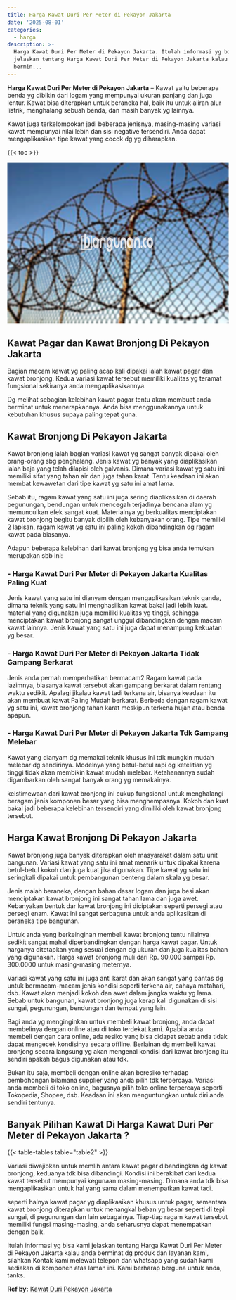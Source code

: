 ```yaml
---
title: Harga Kawat Duri Per Meter di Pekayon Jakarta
date: '2025-08-01'
categories:
  - harga
description: >-
  Harga Kawat Duri Per Meter di Pekayon Jakarta. Itulah informasi yg bisa kami
  jelaskan tentang Harga Kawat Duri Per Meter di Pekayon Jakarta kalau anda
  bermin...
---
```


**Harga Kawat Duri Per Meter di Pekayon Jakarta** – Kawat yaitu beberapa benda yg dibikin dari logam yang mempunyai ukuran panjang dan juga lentur. Kawat bisa diterapkan untuk beraneka hal, baik itu untuk aliran alur listrik, menghalang sebuah benda, dan masih banyak yg lainnya.

Kawat juga terkelompokan jadi beberapa jenisnya, masing-masing variasi kawat mempunyai nilai lebih dan sisi negative tersendiri. Anda dapat mengaplikasikan tipe kawat yang cocok dg yg diharapkan.

{{< toc >}}

![Harga Kawat Duri Per Meter di Pekayon Jakarta](/images/jual-kawat-murah51.png)

## Kawat Pagar dan Kawat Bronjong Di Pekayon Jakarta

Bagian macam kawat yg paling acap kali dipakai ialah kawat pagar dan kawat bronjong. Kedua variasi kawat tersebut memiliki kualitas yg teramat fungsional sekiranya anda mengaplikasikannya.

Dg melihat sebagian kelebihan kawat pagar tentu akan membuat anda berminat untuk menerapkannya. Anda bisa menggunakannya untuk kebutuhan khusus supaya paling tepat guna.

## Kawat Bronjong Di Pekayon Jakarta

Kawat bronjong ialah bagian variasi kawat yg sangat banyak dipakai oleh orang-orang sbg penghalang. Jenis kawat yg banyak yang diaplikasikan ialah baja yang telah dilapisi oleh galvanis. Dimana variasi kawat yg satu ini memiliki sifat yang tahan air dan juga tahan karat. Tentu keadaan ini akan membat kewawetan dari tipe kawat yg satu ini amat lama.

Sebab itu, ragam kawat yang satu ini juga sering diaplikasikan di daerah pegunungan, bendungan untuk mencegah terjadinya bencana alam yg memunculkan efek sangat kuat. Materialnya yg berkualitas menciptakan kawat bronjong begitu banyak dipilih oleh kebanyakan orang. Tipe memiliki 2 lapisan, ragam kawat yg satu ini paling kokoh dibandingkan dg ragam kawat pada biasanya.

Adapun beberapa kelebihan dari kawat bronjong yg bisa anda temukan merupakan sbb ini:

### \- Harga Kawat Duri Per Meter di Pekayon Jakarta Kualitas Paling Kuat

Jenis kawat yang satu ini dianyam dengan mengaplikasikan teknik ganda, dimana teknik yang satu ini menghasilkan kawat bakal jadi lebih kuat. material yang digunakan juga memiliki kualitas yg tinggi, sehingga menciptakan kawat bronjong sangat unggul dibandingkan dengan macam kawat lainnya. Jenis kawat yang satu ini juga dapat menampung kekuatan yg besar.

### \- Harga Kawat Duri Per Meter di Pekayon Jakarta Tidak Gampang Berkarat

Jenis anda pernah memperhatikan bermacam2 Ragam kawat pada lazimnya, biasanya kawat tersebut akan gampang berkarat dalam rentang waktu sedikit. Apalagi jikalau kawat tadi terkena air, bisanya keadaan itu akan membuat kawat Paling Mudah berkarat. Berbeda dengan ragam kawat yg satu ini, kawat bronjong tahan karat meskipun terkena hujan atau benda apapun.

### \- Harga Kawat Duri Per Meter di Pekayon Jakarta Tdk Gampang Melebar

Kawat yang dianyam dg memakai teknik khusus ini tdk mungkin mudah melebar dg sendirinya. Modelnya yang betul-betul rapi dg ketelitian yg tinggi tidak akan membikin kawat mudah melebar. Ketahanannya sudah digambarkan oleh sangat banyak orang yg memakainya.

keistimewaan dari kawat bronjong ini cukup fungsional untuk menghalangi beragam jenis komponen besar yang bisa menghempasnya. Kokoh dan kuat bakal jadi beberapa kelebihan tersendiri yang dimiliki oleh kawat bronjong tersebut.

## Harga Kawat Bronjong Di Pekayon Jakarta

Kawat bronjong juga banyak diterapkan oleh masyarakat dalam satu unit bangunan. Variasi kawat yang satu ini amat menarik untuk dipakai karena betul-betul kokoh dan juga kuat jika digunakan. Tipe kawat yg satu ini seringkali dipakai untuk pembangunan benteng dalam skala yg besar.

Jenis malah beraneka, dengan bahan dasar logam dan juga besi akan menciptakan kawat bronjong ini sangat tahan lama dan juga awet. Kebanyakan bentuk dar kawat bronjong ini diciptakan seperti persegi atau persegi enam. Kawat ini sangat serbaguna untuk anda aplikasikan di beraneka tipe bangunan.

Untuk anda yang berkeinginan membeli kawat bronjong tentu nilainya sedikit sangat mahal diperbandingkan dengan harga kawat pagar. Untuk harganya ditetapkan yang sesuai dengan dg ukuran dan juga kualitas bahan yang digunakan. Harga kawat bronjong muli dari Rp. 90.000 sampai Rp. 300.0000 untuk masing-masing meternya.

Variasi kawat yang satu ini juga anti karat dan akan sangat yang pantas dg untuk bermacam-macam jenis kondisi seperti terkena air, cahaya matahari, dsb. Kawat akan menjadi kokoh dan awet dalam jangka waktu yg lama. Sebab untuk bangunan, kawat bronjong juga kerap kali digunakan di sisi sungai, pegunungan, bendungan dan tempat yang lain.

Bagi anda yg menginginkan untuk membeli kawat bronjong, anda dapat membelinya dengan online atau di toko terdekat kami. Apabila anda membeli dengan cara online, ada resiko yang bisa didapat sebab anda tidak dapat mengecek kondisinya secara offline. Berlainan dg membeli kawat bronjong secara langsung yg akan mengenal kondisi dari kawat bronjong itu sendiri apakah bagus digunakan atau tdk.

Bukan itu saja, membeli dengan online akan beresiko terhadap pembohongan bilamana supplier yang anda pilih tdk terpercaya. Variasi anda membeli di toko online, bagusnya pilih toko online terpercaya seperti Tokopedia, Shopee, dsb. Keadaan ini akan menguntungkan untuk diri anda sendiri tentunya.

## Banyak Pilihan Kawat Di Harga Kawat Duri Per Meter di Pekayon Jakarta ?

{{< table-tables table="table2" >}}

Variasi diwajibkan untuk memlih antara kawat pagar dibandingkan dg kawat bronjong, keduanya tdk bisa dibandingi. Kondisi ini berakibat dari kedua kawat tersebut mempunyai kegunaan masing-masing. Dimana anda tdk bisa mengaplikasikan untuk hal yang sama dalam menempatkan kawat tadi.

seperti halnya kawat pagar yg diaplikasikan khusus untuk pagar, sementara kawat bronjong diterapkan untuk menangkal beban yg besar seperti di tepi sungai, di pegunungan dan lain sebagainya. Tiap-tiap ragam kawat tersebut memiliki fungsi masing-masing, anda seharusnya dapat menempatkan dengan baik.

Itulah informasi yg bisa kami jelaskan tentang Harga Kawat Duri Per Meter di Pekayon Jakarta kalau anda berminat dg produk dan layanan kami, silahkan Kontak kami melewati telepon dan whatsapp yang sudah kami sediakan di komponen atas laman ini. Kami berharap berguna untuk anda, tanks.

**Ref by:** [Kawat Duri Pekayon Jakarta](https://id.wikipedia.org/wiki/Kawat)
